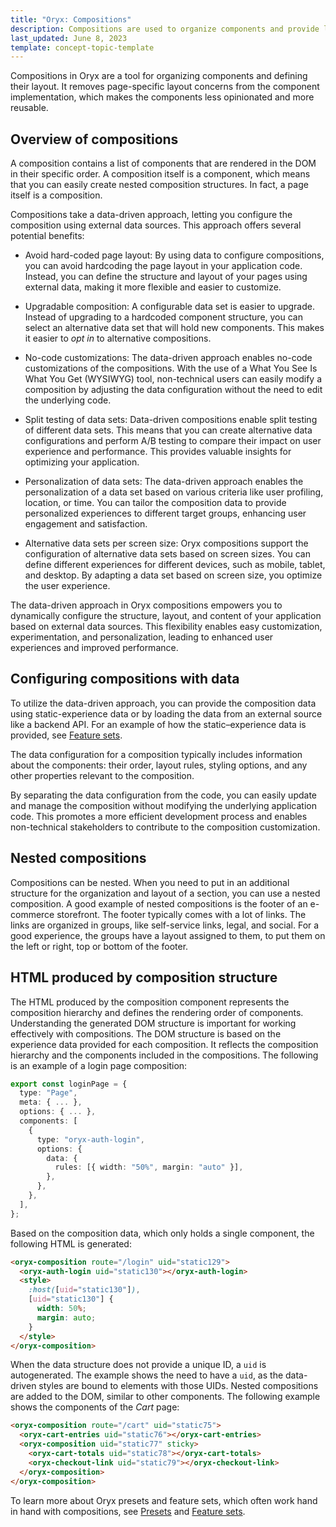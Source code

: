 ```yaml
---
title: "Oryx: Compositions"
description: Compositions are used to organize components and provide layout in Oryx applications
last_updated: June 8, 2023
template: concept-topic-template
---
```


Compositions in Oryx are a tool for organizing components and defining their layout. It removes page-specific layout concerns from the component implementation, which makes the components less opinionated and more reusable.

## Overview of compositions

A composition contains a list of components that are rendered in the DOM in their specific order. A composition itself is a component, which means that you can easily create nested composition structures. In fact, a page itself is a composition.

Compositions take a data-driven approach, letting you configure the composition using external data sources. This approach offers several potential benefits:

- Avoid hard-coded page layout: By using data to configure compositions, you can avoid hardcoding the page layout in your application code. Instead, you can define the structure and layout of your pages using external data, making it more flexible and easier to customize.

- Upgradable composition: A configurable data set is easier to upgrade. Instead of upgrading to a hardcoded component structure, you can select an alternative data set that will hold new components. This makes it easier to _opt in_ to alternative compositions.

- No-code customizations: The data-driven approach enables no-code customizations of the compositions. With the use of a What You See Is What You Get (WYSIWYG) tool, non-technical users can easily modify a composition by adjusting the data configuration without the need to edit the underlying code.

- Split testing of data sets: Data-driven compositions enable split testing of different data sets. This means that you can create alternative data configurations and perform A/B testing to compare their impact on user experience and performance. This provides valuable insights for optimizing your application.

- Personalization of data sets: The data-driven approach enables the personalization of a data set based on various criteria like user profiling, location, or time. You can tailor the composition data to provide personalized experiences to different target groups, enhancing user engagement and satisfaction.

- Alternative data sets per screen size: Oryx compositions support the configuration of alternative data sets based on screen sizes. You can define different experiences for different devices, such as mobile, tablet, and desktop. By adapting a data set based on screen size, you optimize the user experience.

The data-driven approach in Oryx compositions empowers you to dynamically configure the structure, layout, and content of your application based on external data sources. This flexibility enables easy customization, experimentation, and personalization, leading to enhanced user experiences and improved performance.

## Configuring compositions with data

To utilize the data-driven approach, you can provide the composition data using static-experience data or by loading the data from an external source like a backend API. For an example of how the static–experience data is provided, see [Feature sets](/docs/scos/dev/front-end-development/{{page.version}}/oryx/oryx-feature-sets.html).

The data configuration for a composition typically includes information about the components: their order, layout rules, styling options, and any other properties relevant to the composition.

By separating the data configuration from the code, you can easily update and manage the composition without modifying the underlying application code. This promotes a more efficient development process and enables non-technical stakeholders to contribute to the composition customization.

## Nested compositions

Compositions can be nested. When you need to put in an additional structure for the organization and layout of a section, you can use a nested composition. A good example of nested compositions is the footer of an e-commerce storefront. The footer typically comes with a lot of links. The links are organized in groups, like self-service links, legal, and social. For a good experience, the groups have a layout assigned to them, to put them on the left or right, top or bottom of the footer.

## HTML produced by composition structure

The HTML produced by the composition component represents the composition hierarchy and defines the rendering order of components. Understanding the generated DOM structure is important for working effectively with compositions. The DOM structure is based on the experience data provided for each composition. It reflects the composition hierarchy and the components included in the compositions. The following is an example of a login page composition:

```ts
export const loginPage = {
  type: "Page",
  meta: { ... },
  options: { ... },
  components: [
    {
      type: "oryx-auth-login",
      options: {
        data: {
          rules: [{ width: "50%", margin: "auto" }],
        },
      },
    },
  ],
};
```

Based on the composition data, which only holds a single component, the following HTML is generated:

```html
<oryx-composition route="/login" uid="static129">
  <oryx-auth-login uid="static130"></oryx-auth-login>
  <style>
    :host([uid="static130"]),
    [uid="static130"] {
      width: 50%;
      margin: auto;
    }
  </style>
</oryx-composition>
```

When the data structure does not provide a unique ID, a `uid` is autogenerated. The example shows the need to have a `uid`, as the data-driven styles are bound to elements with those UIDs. Nested compositions are added to the DOM, similar to other components. The following example shows the components of the _Cart_ page:

```html
<oryx-composition route="/cart" uid="static75">
  <oryx-cart-entries uid="static76"></oryx-cart-entries>
  <oryx-composition uid="static77" sticky>
    <oryx-cart-totals uid="static78"></oryx-cart-totals>
    <oryx-checkout-link uid="static79"></oryx-checkout-link>
  </oryx-composition>
</oryx-composition>
```

To learn more about Oryx presets and feature sets, which often work hand in hand with compositions, see [Presets](/docs/scos/dev/front-end-development/{{page.version}}/oryx/oryx-presets.html) and [Feature sets](/docs/scos/dev/front-end-development/{{page.version}}/oryx/oryx-feature-sets.html).

